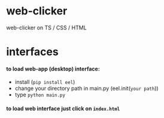 # web-clicker
web-clicker on TS / CSS / HTML


# interfaces
#### to load web-app (desktop) interface:
 * install (`pip install eel`)
 * change your directory path in main.py (eel.init(`your path`))
 * type `python main.py`
#### to load web interface just click on `index.html`